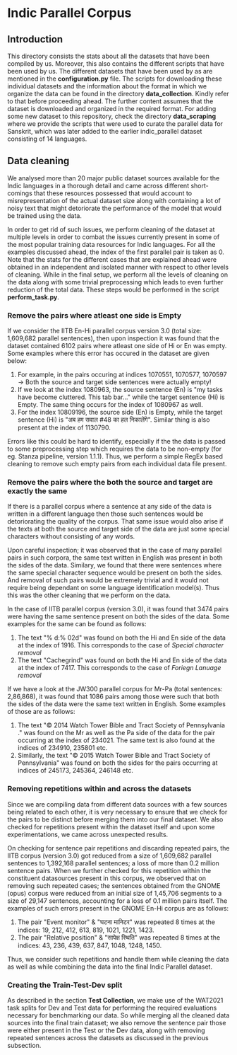 # Indic Parallel Corpus

## Introduction
This directory consists the stats about all the datasets that have been compiled by us. Moreover, this also contains the different scripts that have been used by us. The different datasets that have been used by as are mentioned in the **configuration.py** file. The scripts for downloading these individual datasets and the information about the format in which we organize the data can be found in the directory **data_collection**. Kindly refer to that before proceeding ahead. The further content assumes that the dataset is downloaded and organized in the required format. For adding some new dataset to this repository, check the directory **data_scraping** where we provide the scripts that were used to curate the parallel data for Sanskrit, which was later added to the earlier indic_parallel dataset consisting of 14 languages. 

## Data cleaning
We analysed more than 20 major public dataset sources available for the Indic languages in a thorough detail and came across different short-comings that these resources possessed that would account to misrepresentation of the actual dataset size along with containing a lot of noisy text that might detoriorate the performance of the model that would be trained using the data.

In order to get rid of such issues, we perform cleaning of the dataset at multiple levels in order to combat the issues currently present in some of the most popular training data resources for Indic languages. For all the examples discussed ahead, the index of the first parallel pair is taken as 0. Note that the stats for the different cases that are explained ahead were obtained in an independent and isolated manner with respect to other levels of cleaning. While in the final setup, we perform all the levels of cleaning on the data along with some trivial preprocessing which leads to even further reduction of the total data. These steps would be performed in the script **perform_task.py**.

### Remove the pairs where atleast one side is Empty
If we consider the IITB En-Hi parallel corpus version 3.0 (total size: 1,609,682 parallel sentences), then upon inspection it was found that the dataset contained 6102 pairs where atleast one side of Hi or En was empty. Some examples where this error has occured in the dataset are given below:

1. For example, in the pairs occuring at indices 1070551, 1070577, 1070597 -> Both the source and target side sentences were actually empty!
2. If we look at the index 1080963, the source sentence (En) is "my tasks have become cluttered. This tab bar..." while the target sentence (Hi) is Empty. The same thing occurs for the index of 1080967 as well.
3. For the index 10809196, the source side (En) is Empty, while the target sentence (Hi) is "अब हम सवाल #48 का हल निकालेंगे". Similar thing is also present at the index of 1130790.

Errors like this could be hard to identify, especially if the the data is passed to some preprocessing step which requires the data to be non-empty (for eg. Stanza pipeline, version 1.1.1). Thus, we perform a simple RegEx based cleaning to remove such empty pairs from each individual data file present.

### Remove the pairs where the both the source and target are exactly the same
If there is a parallel corpus where a sentence at any side of the data is written in a different language then those such sentences would be detoriorating the quality of the corpus. That same issue would also arise if the texts at both the source and target side of the data are just some special characters without consisting of any words.

Upon careful inspection; it was observed that in the case of many parallel pairs in such corpora, the same text written in English was present in both the sides of the data. Similary, we found that there were sentences where the same special character sequence would be present on both the sides. And removal of such pairs would be extremely trivial and it would not require being dependant on some language identification model(s). Thus this was the other cleaning that we perform on the data. 

In the case of IITB parallel corpus (version 3.0), it was found that 3474 pairs were having the same sentence present on both the sides of the data. Some examples for the same can be found as follows:
1. The text "% d:% 02d" was found on both the Hi and En side of the data at the index of 1916. This corresponds to the case of *Special character removal*
2. The text "Cachegrind" was found on both the Hi and En side of the data at the index of 7417. This corresponds to the case of *Foriegn Lanuage removal*

If we have a look at the JW300 parallel corpus for Mr-Pa (total sentences: 2,86,868), it was found that 1086 pairs among those were such that both the sides of the data were the same text written in English. Some examples of those are as follows:

1. The text "© 2014 Watch Tower Bible and Tract Society of Pennsylvania ." was found on the Mr as well as the Pa side of the data for the pair occurring at the index of 234021. The same text is also found at the indices of 234910, 235801 etc. 
2. Similarly, the text "© 2015 Watch Tower Bible and Tract Society of Pennsylvania" was found on both the sides for the pairs occurring at indices of 245173, 245364, 246148 etc.

### Removing repetitions within and across the datasets
Since we are compiling data from different data sources with a few sources being related to each other, it is very necessary to ensure that we check for the pairs to be distinct before merging them into our final dataset. We also checked for repetitions present within the dataset itself and upon some experimentations, we came across unexpected results. 

On checking for sentence pair repetitions and discarding repeated pairs, the IITB corpus (version 3.0) got reduced from a size of 1,609,682 parallel sentences to 1,392,168 parallel sentences; a loss of more than 0.2 million sentence pairs. When we further checked for this repetition within the constituent datasources present in this corpus, we observed that on removing such repeated cases; the sentences obtained from the GNOME (opus) corpus were reduced from an initial size of 1,45,706 segments to a size of 29,147 sentences, accounting for a loss of 0.1 million pairs itself. The examples of such errors present in the GNOME En-Hi corpus are as follows:

1. The pair "Event monitor" & "घटना मानिटर" was repeated 8 times at the indices: 19, 212, 412, 613, 819, 1021, 1221, 1423.
2. The pair "Relative position" & "सापेक्ष स्थिति" was repeated 8 times at the indices: 43, 236, 439, 637, 847, 1048, 1248, 1450.

Thus, we consider such repetitions and handle them while cleaning the data as well as while combining the data into the final Indic Parallel dataset. 

### Creating the Train-Test-Dev split
As described in the section **Test Collection**, we make use of the WAT2021 task splits for Dev and Test data for performing the required evaluations necessary for benchmarking our data. So while merging all the cleaned data sources into the final train dataset; we also remove the sentence pair those were either present in the Test or the Dev data, along with removing repeated sentences across the datasets as discussed in the previous subsection.